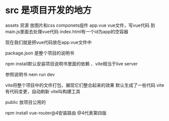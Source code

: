 # src 是项目开发的地方
assets 资源 放图片和css
componets组件
app.vue vue文件，写vue代码
到main.js里面去处理vue代码
index.html有一个id为app的空容器

现在我们就是把vue代码放在app.vue文件中

package.json 是整个项目的说明书

npm install默认安装项目说明书里面的依赖
、vite相当于live server

参照说明书
nem run dev

vite将整个项目中的文件打包，展现它们整合起来的效果
默认生成了一些代码
vite 有代码变更，自动刷新
vite叫构建工具

public 放项目公用的

npm install vue-router@4安装路由 @4代表第四版